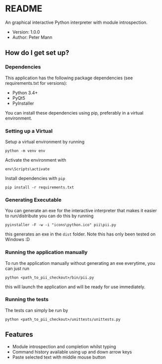 # README #

An graphical interactive Python interpreter with module introspection.

* Version: 1.0.0
* Author: Peter Mann

## How do I get set up? ##

### Dependencies ###
This application has the following package dependencies (see requirements.txt for versions):  
- Python 3.4+
- PyQt5
- PyInstaller 

You can install these dependencies using pip, preferably in a virtual environment.

### Setting up a Virtual ###
Setup a virtual environment by running

`python -m venv env`

Activate the environment with 

`env\Scripts\activate`

Install dependencies with `pip`

`pip install -r requirements.txt`

### Generating Executable ###
You can generate an exe for the interactive interpreter that makes it easier to run/distribute you can do this by running

`pyinstaller -F -w -i "icons\python.ico" pii\pii.py` 

this generates an exe in the `dist` folder. Note this has only been tested on Windows :D

### Running the application manually ###
To run the application manually without generating an exe everytime, you can just run 

`python <path_to_pii_checkout>/bin/pii.py`

this will launch the application and will be ready for use immediately.

### Running the tests ###
The tests can simply be run by 

`python <path_to_pii_checkout>/unittests/unittests.py`

## Features ##
* Module introspection and completion whilst typing
* Command history available using up and down arrow keys
* Paste selected text with middle mouse button


